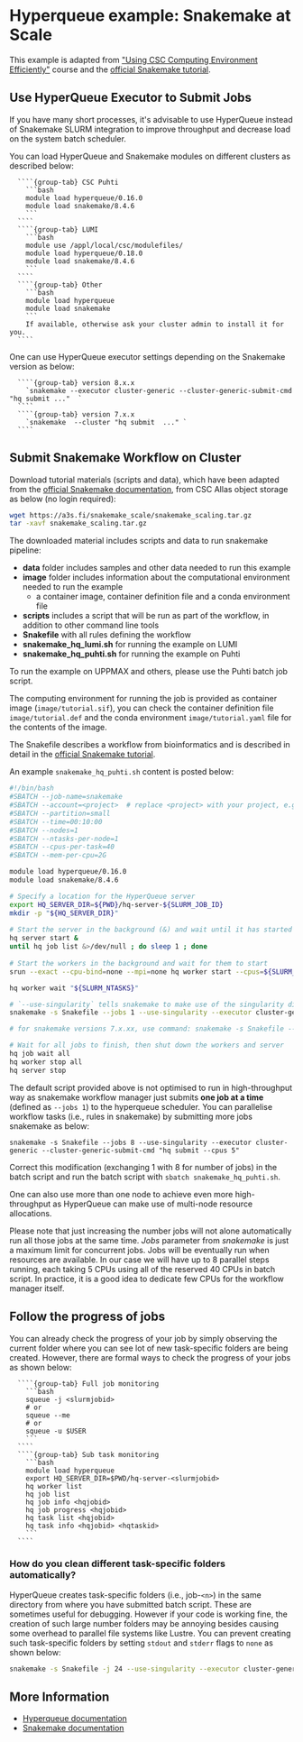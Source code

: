 # Hyperqueue example: Snakemake at Scale 

This example is adapted from ["Using CSC Computing Environment Efficiently"](https://csc-training.github.io/csc-env-eff/) course and the [official Snakemake tutorial](https://snakemake.readthedocs.io/en/stable/tutorial/basics.html).

## Use HyperQueue Executor to Submit Jobs

If you have many short processes, it's advisable to use HyperQueue instead of Snakemake SLURM integration to improve throughput and decrease 
load on the system batch scheduler.

You can load HyperQueue and Snakemake modules on different clusters as described below:

`````{tabs}
  ````{group-tab} CSC Puhti
    ```bash
    module load hyperqueue/0.16.0
    module load snakemake/8.4.6
    ```
  ````
  ````{group-tab} LUMI
    ```bash
    module use /appl/local/csc/modulefiles/
    module load hyperqueue/0.18.0
    module load snakemake/8.4.6
    ```
  ````
  ````{group-tab} Other
    ```bash
    module load hyperqueue
    module load snakemake
    ```
    If available, otherwise ask your cluster admin to install it for you.
  ````
`````

One can use HyperQueue executor settings depending on the Snakemake version as below:

`````{tabs}
  ````{group-tab} version 8.x.x
    `snakemake --executor cluster-generic --cluster-generic-submit-cmd "hq submit ..."  `
  ````
  ````{group-tab} version 7.x.x
    `snakemake  --cluster "hq submit  ..." `
  ````
`````


## Submit Snakemake Workflow on Cluster

Download tutorial materials (scripts and data), which have been adapted from the 
[official Snakemake documentation](https://snakemake.readthedocs.io/en/v6.6.1/executor_tutorial/google_lifesciences.html), 
from CSC Allas object storage as below (no login required):

```bash
wget https://a3s.fi/snakemake_scale/snakemake_scaling.tar.gz
tar -xavf snakemake_scaling.tar.gz
```

The downloaded material includes scripts and data to run snakemake pipeline:

- **data** folder includes samples and other data needed to run this example 
- **image** folder includes information about the computational environment needed to run the example
  - a container image, container definition file and a conda environment file
- **scripts** includes a script that will be run as part of the workflow, in addition to other command line tools  
- **Snakefile**  with all rules defining the workflow
- **snakemake_hq_lumi.sh** for running the example on LUMI
- **snakemake_hq_puhti.sh** for running the example on Puhti

To run the example on UPPMAX and others, please use the Puhti batch job script.

The computing environment for running the job is provided as container image (`image/tutorial.sif`), you can check the container definition file `image/tutorial.def` and the conda environment `image/tutorial.yaml` file for the contents of the image.

The Snakefile describes a workflow from bioinformatics and is described in detail in the [official Snakemake tutorial](https://snakemake.readthedocs.io/en/stable/tutorial/basics.html).

An example `snakemake_hq_puhti.sh` content is posted below:

```bash 
#!/bin/bash
#SBATCH --job-name=snakemake
#SBATCH --account=<project>  # replace <project> with your project, e.g. for CSC: project_2001234
#SBATCH --partition=small
#SBATCH --time=00:10:00
#SBATCH --nodes=1
#SBATCH --ntasks-per-node=1
#SBATCH --cpus-per-task=40
#SBATCH --mem-per-cpu=2G

module load hyperqueue/0.16.0
module load snakemake/8.4.6

# Specify a location for the HyperQueue server
export HQ_SERVER_DIR=${PWD}/hq-server-${SLURM_JOB_ID}
mkdir -p "${HQ_SERVER_DIR}"
 
# Start the server in the background (&) and wait until it has started
hq server start &
until hq job list &>/dev/null ; do sleep 1 ; done
 
# Start the workers in the background and wait for them to start
srun --exact --cpu-bind=none --mpi=none hq worker start --cpus=${SLURM_CPUS_PER_TASK} &

hq worker wait "${SLURM_NTASKS}"

# `--use-singularity` tells snakemake to make use of the singularity directive in the snakefile (line 4)
snakemake -s Snakefile --jobs 1 --use-singularity --executor cluster-generic --cluster-generic-submit-cmd "hq submit --cpus 5"

# for snakemake versions 7.x.xx, use command: snakemake -s Snakefile --jobs 1 --use-singularity --cluster "hq submit --cpus 2"

# Wait for all jobs to finish, then shut down the workers and server
hq job wait all
hq worker stop all
hq server stop

```

The default script provided above is not optimised to run in high-throughput way as snakemake workflow manager just submits **one job at a time** (defined as `--jobs 1`) to the hyperqueue scheduler. You can parallelise workflow tasks (i.e., rules in snakemake) by submitting more jobs snakemake as below:

`snakemake -s Snakefile --jobs 8 --use-singularity --executor cluster-generic --cluster-generic-submit-cmd "hq submit --cpus 5"`

Correct this modification (exchanging 1 with 8 for number of jobs) in the batch script and run the batch script with `sbatch snakemake_hq_puhti.sh`.

One can also use more than one node to achieve even more high-throughput as HyperQueue can make use of multi-node resource allocations.

Please note that just increasing the number jobs will not alone automatically run all those jobs at the same time. 
*Jobs* parameter from *snakemake* is just a maximum limit for concurrent jobs. Jobs will be eventually run when resources are available. 
In our case we will have up to 8 parallel steps running, each taking 5 CPUs using all of the reserved 40 CPUs in batch script. 
In practice, it is a good idea to dedicate few CPUs for the workflow manager itself. 


## Follow the progress of jobs

You can already check the progress of your job by simply observing the current folder where you can see lot of new 
task-specific folders are being created. However, there are formal ways to check the progress of your jobs as shown below:


`````{tabs}
  ````{group-tab} Full job monitoring
    ```bash
    squeue -j <slurmjobid>
    # or
    squeue --me
    # or
    squeue -u $USER
    ```
  ```` 
  ````{group-tab} Sub task monitoring
    ```bash
    module load hyperqueue
    export HQ_SERVER_DIR=$PWD/hq-server-<slurmjobid>
    hq worker list   
    hq job list
    hq job info <hqjobid>
    hq job progress <hqjobid>
    hq task list <hqjobid>
    hq task info <hqjobid> <hqtaskid>
    ```
  ````
````` 

### How do you clean different task-specific folders automatically?

HyperQueue creates task-specific folders (i.e., job-`<n>`) in the same directory from where you have submitted batch script.
These are sometimes useful for debugging. However if your code is working fine, the creation of such large number
folders may be annoying besides causing some overhead to parallel file systems like Lustre. You can prevent creating
such task-specific folders by setting `stdout` and `stderr` flags to `none` as shown below:

```bash
snakemake -s Snakefile -j 24 --use-singularity --executor cluster-generic --cluster-generic-submit-cmd "hq submit --stdout=none --stderr=none --cpus 5 "
```

## More Information

- [Hyperqueue documentation](https://it4innovations.github.io/hyperqueue/stable/)
- [Snakemake documentation](https://snakemake.readthedocs.io/en/stable/)

